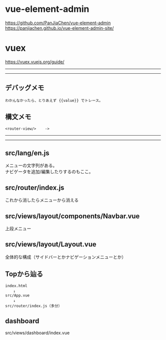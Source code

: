 # vue-element-admin
https://github.com/PanJiaChen/vue-element-admin  
https://panjiachen.github.io/vue-element-admin-site/  

# vuex
https://vuex.vuejs.org/guide/

____________________________________________________________________
____________________________________________________________________
## デバッグメモ
```
わかんなかったら、とりあえず {{value}} でトレース。
```

## 構文メモ
```
<router-view/>    ->     
```

____________________________________________________________________
____________________________________________________________________
## src/lang/en.js
メニューの文字列がある。  
ナビゲータを追加/編集したりするのもここ。


## src/router/index.js
これから消したらメニューから消える


## src/views/layout/components/Navbar.vue
上段メニュー


## src/views/layout/Layout.vue
全体的な構成（サイドバーとかナビゲーションメニューとか）


## Topから辿る
```
index.html
　  ↓
src/App.vue
　  ↓
src/router/index.js（多分）
```

## dashboard
src/views/dashboard/index.vue



